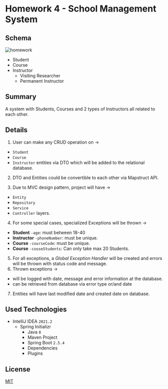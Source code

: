 # Homework 4 - School Management System

## Schema

![homework](https://user-images.githubusercontent.com/45206582/131386439-6727321a-5a50-4c20-9413-ea4013013434.PNG)

* Student
* Course
* Instructor
    * Visiting Researcher
    * Permanent Instructor

## Summary

A system with Students, Courses and 2 types of Instructors all related to each other.

## Details

1. User can make any CRUD operation on ->

* `Student`
* `Course`
* `Instructor` entities  via DTO which will be added to the relational database.


2. DTO and Entities could be convertible to each other via Mapstruct API.

3. Due to MVC design pattern, project will have ->

* `Entity`
* `Repository`
* `Service`
* `Controller` layers.

4. For some special cases, specialized Exceptions will be thrown ->

* **Student** `-age`: must between 18-40
* **Instructor** `-phoneNumber`: must be unique.
* **Course** `-courseCode`: must be unique.
* **Course** `-couseStudents`: Can only take max 20 Students.

5. For all exceptions, a *Global Exception Handler* will be created and errors will be thrown with status code and
   message.
6. Thrown exceptions ->

* will be logged with date, message and error information at the database.
* can be retrieved from database via error type or/and date

7. Entities will have last modified date and created date on database.

## Used Technologies

* IntelliJ IDEA `2021.2`
    * Spring Initializr
        * Java `8`
        * Maven Project
        * Spring Boot `2.5.4`
        * Dependencies
        * Plugins

## License

[MIT](https://choosealicense.com/licenses/mit/)